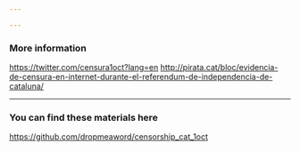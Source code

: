 ```yaml
---

---
```

### More information

https://twitter.com/censura1oct?lang=en
http://pirata.cat/bloc/evidencia-de-censura-en-internet-durante-el-referendum-de-independencia-de-cataluna/

---
### You can find these materials here

https://github.com/dropmeaword/censorship_cat_1oct